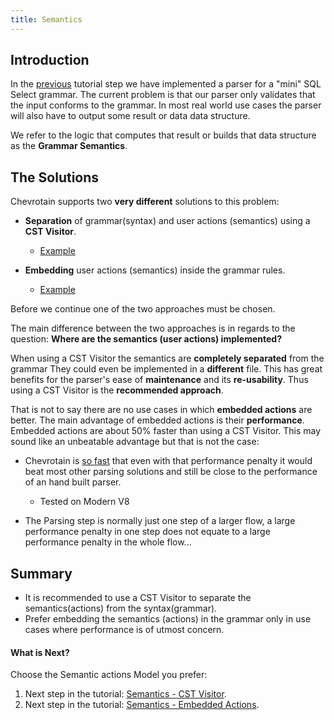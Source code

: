 ```yaml
---
title: Semantics
---
```


## Introduction

In the [previous](./step2_parsing.md) tutorial step
we have implemented a parser for a "mini" SQL Select grammar. The current problem is that our parser only
validates that the input conforms to the grammar. In most real world use cases the parser will also have to output some
result or data data structure.

We refer to the logic that computes that result or builds that data structure as the **Grammar Semantics**.

## The Solutions

Chevrotain supports two **very different** solutions to this problem:

*   **Separation** of grammar(syntax) and user actions (semantics) using a **CST Visitor**.

    *   [Example](https://github.com/SAP/chevrotain/blob/master/examples/grammars/calculator/calculator_pure_grammar.js)

*   **Embedding** user actions (semantics) inside the grammar rules.
    *   [Example](https://github.com/SAP/chevrotain/blob/master/examples/grammars/calculator/calculator_embedded_actions.js)

Before we continue one of the two approaches must be chosen.

The main difference between the two approaches is in regards to the question:
**Where are the semantics (user actions) implemented?**

When using a CST Visitor the semantics are **completely separated** from the grammar
They could even be implemented in a **different** file. This has great benefits
for the parser's ease of **maintenance** and its **re-usability**.
Thus using a CST Visitor is the **recommended approach**.

That is not to say there are no use cases in which **embedded actions** are better.
The main advantage of embedded actions is their **performance**. Embedded actions are
about 50% faster than using a CST Visitor. This may sound like an unbeatable advantage
but that is not the case:

*   Chevrotain is [so fast](https://sap.github.io/chevrotain/performance/) that even with that performance penalty
    it would beat most other parsing solutions and still be close to the performance of an hand built parser.

    *   Tested on Modern V8

*   The Parsing step is normally just one step of a larger flow, a large performance penalty in one step
    does not equate to a large performance penalty in the whole flow...

## Summary

*   It is recommended to use a CST Visitor to separate the semantics(actions) from the syntax(grammar).
*   Prefer embedding the semantics (actions) in the grammar only in use cases where performance is of utmost concern.

#### What is Next?

Choose the Semantic actions Model you prefer:

1.   Next step in the tutorial: [Semantics - CST Visitor](./step3a_adding_actions_visitor.html).
1.   Next step in the tutorial: [Semantics - Embedded Actions](./step3b_adding_actions_embedded.html).

